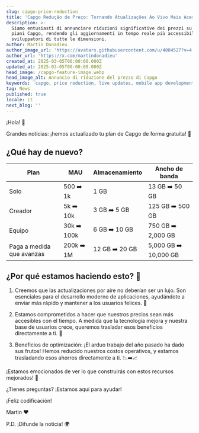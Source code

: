 ```yaml
---
slug: capgo-price-reduction
title: 'Capgo Redução de Preço: Tornando Atualizações Ao Vivo Mais Acessíveis'
description: >-
  Siamo entusiasti di annunciare riduzioni significative dei prezzi su tutti i
  piani Capgo, rendendo gli aggiornamenti in tempo reale più accessibili per
  sviluppatori di tutte le dimensioni.
author: Martin Donadieu
author_image_url: 'https://avatars.githubusercontent.com/u/4084527?v=4'
author_url: 'https://x.com/martindonadieu'
created_at: 2025-03-05T00:00:00.000Z
updated_at: 2025-03-05T00:00:00.000Z
head_image: /capgo-feature-image.webp
head_image_alt: Annuncio di riduzione del prezzo di Capgo
keywords: 'capgo, price reduction, live updates, mobile app development, capacitor'
tag: News
published: true
locale: it
next_blog: ''
---
```

¡Hola! 🎉

Grandes noticias: ¡hemos actualizado tu plan de Capgo de forma gratuita! 🚀

## ¿Qué hay de nuevo?

| Plan | MAU | Almacenamiento | Ancho de banda |
|------|-----|---------------|----------------|
| Solo | 500 ➡️ 1k | 1 GB | 13 GB ➡️ 50 GB |
| Creador | 5k ➡️ 10k | 3 GB ➡️ 5 GB | 125 GB ➡️ 500 GB |
| Equipo | 30k ➡️ 100k | 6 GB ➡️ 10 GB | 750 GB ➡️ 2,000 GB |
| Paga a medida que avanzas | 200k ➡️ 1M | 12 GB ➡️ 20 GB | 5,000 GB ➡️ 10,000 GB |

## ¿Por qué estamos haciendo esto? 🤔

1. Creemos que las actualizaciones por aire no deberían ser un lujo. Son esenciales para el desarrollo moderno de aplicaciones, ayudándote a enviar más rápido y mantener a los usuarios felices. 🚀

2. Estamos comprometidos a hacer que nuestros precios sean más accesibles con el tiempo. A medida que la tecnología mejora y nuestra base de usuarios crece, queremos trasladar esos beneficios directamente a ti. 💖

3. Beneficios de optimización: ¡El arduo trabajo del año pasado ha dado sus frutos! Hemos reducido nuestros costos operativos, y estamos trasladando esos ahorros directamente a ti. 📉➡️📈

¡Estamos emocionados de ver lo que construirás con estos recursos mejorados! 🎉

¿Tienes preguntas? ¡Estamos aquí para ayudar!

¡Feliz codificación!

Martin ❤️

P.D. ¡Difunde la noticia! 🌍
